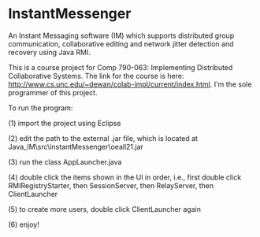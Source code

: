 InstantMessenger
================

An Instant Messaging software (IM) which supports distributed group communication, collaborative editing and network jitter detection and recovery using Java RMI.

This is a course project for Comp 790-063: Implementing Distributed Collaborative Systems. The link for the course is here: http://www.cs.unc.edu/~dewan/colab-impl/current/index.html. I'm the sole programmer of this project.

To run the program: 

(1) import the project using Eclipse 

(2) edit the path to the external .jar file, which is located at Java_IM\src\instantMessenger\oeall21.jar

(3) run the class AppLauncher.java 

(4) double click the items shown in the UI in order, i.e., first double click RMIRegistryStarter, then SessionServer, then RelayServer, then ClientLauncher 

(5) to create more users, double click ClientLauncher again 

(6) enjoy! 
